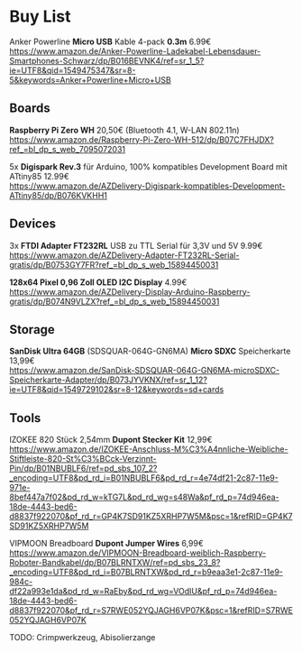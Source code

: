 # Buy List

Anker Powerline **Micro USB** Kable 4-pack **0.3m** 6.99€  
<https://www.amazon.de/Anker-Powerline-Ladekabel-Lebensdauer-Smartphones-Schwarz/dp/B016BEVNK4/ref=sr_1_5?ie=UTF8&qid=1549475347&sr=8-5&keywords=Anker+Powerline+Micro+USB>

## Boards

**Raspberry Pi Zero WH** 20,50€ (Bluetooth 4.1, W-LAN 802.11n)  
<https://www.amazon.de/Raspberry-Pi-Zero-WH-512/dp/B07C7FHJDX?ref_=bl_dp_s_web_7095072031>

5x **Digispark Rev.3** für Arduino, 100% kompatibles Development Board mit ATtiny85 12.99€  
<https://www.amazon.de/AZDelivery-Digispark-kompatibles-Development-ATtiny85/dp/B076KVKHH1>

## Devices

3x **FTDI Adapter FT232RL** USB zu TTL Serial für 3,3V und 5V 9.99€  
<https://www.amazon.de/AZDelivery-Adapter-FT232RL-Serial-gratis/dp/B0753GY7FR?ref_=bl_dp_s_web_15894450031>

**128x64 Pixel 0,96 Zoll OLED I2C Display** 4.99€  
<https://www.amazon.de/AZDelivery-Display-Arduino-Raspberry-gratis/dp/B074N9VLZX?ref_=bl_dp_s_web_15894450031>

## Storage

**SanDisk Ultra 64GB** (SDSQUAR-064G-GN6MA) **Micro SDXC** Speicherkarte 13,99€  
<https://www.amazon.de/SanDisk-SDSQUAR-064G-GN6MA-microSDXC-Speicherkarte-Adapter/dp/B073JYVKNX/ref=sr_1_12?ie=UTF8&qid=1549729102&sr=8-12&keywords=sd+cards>

## Tools

IZOKEE 820 Stück 2,54mm **Dupont Stecker Kit** 12,99€  
<https://www.amazon.de/IZOKEE-Anschluss-M%C3%A4nnliche-Weibliche-Stiftleiste-820-St%C3%BCck-Verzinnt-Pin/dp/B01NBUBLF6/ref=pd_sbs_107_2?_encoding=UTF8&pd_rd_i=B01NBUBLF6&pd_rd_r=4e74df21-2c87-11e9-971e-8bef447a7f02&pd_rd_w=kTG7L&pd_rd_wg=s48Wa&pf_rd_p=74d946ea-18de-4443-bed6-d8837f922070&pf_rd_r=GP4K7SD91KZ5XRHP7W5M&psc=1&refRID=GP4K7SD91KZ5XRHP7W5M>

VIPMOON Breadboard **Dupont Jumper Wires** 6,99€  
<https://www.amazon.de/VIPMOON-Breadboard-weiblich-Raspberry-Roboter-Bandkabel/dp/B07BLRNTXW/ref=pd_sbs_23_8?_encoding=UTF8&pd_rd_i=B07BLRNTXW&pd_rd_r=b9eaa3e1-2c87-11e9-984c-df22a993e1da&pd_rd_w=RaEby&pd_rd_wg=VOdIU&pf_rd_p=74d946ea-18de-4443-bed6-d8837f922070&pf_rd_r=S7RWE052YQJAGH6VP07K&psc=1&refRID=S7RWE052YQJAGH6VP07K>

TODO: Crimpwerkzeug, Abisolierzange 
